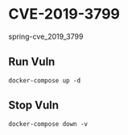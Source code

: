 # CVE-2019-3799

spring-cve_2019_3799

## Run Vuln

```
docker-compose up -d
```

## Stop Vuln

```
docker-compose down -v
```

